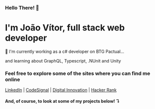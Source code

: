 ### Hello There! 👋
<h1>I'm João Vítor, full stack web developer </h1>

<p>🔭 I'm currently working as a c# developer on BTG Pactual...</p>
<p> and learning about GraphQL, Typescript, .NUnit and Unity</p>

<h3>Feel free to explore some of the sites where you can find me online</h3>

<a href="https://www.linkedin.com/in/jo%C3%A3ov%C3%ADtoroliveiraferreira/">LinkedIn</a> | <a href="https://app.codesignal.com/profile/joaovitorfer">CodeSignal</a> |
<a href="https://web.digitalinnovation.one/users/joaovitorferreira03">Digital Innovation</a> | <a href="https://www.hackerrank.com/johnny_ferreira">Hacker Rank</a>

<h4>And, of course, to look at some of my projects below! <strong>↴</strong></h4>

<!--
**JoaovitorFerreira/JoaovitorFerreira** is a ✨ _special_ ✨ repository because its `README.md` (this file) appears on your GitHub profile.

Here are some ideas to get you started:

- 🔭 I’m currently working on ...
- 🌱 I’m currently learning ...
- 👯 I’m looking to collaborate on ...
- 🤔 I’m looking for help with ...
- 💬 Ask me about ...
- 📫 How to reach me: ...
- 😄 Pronouns: ...
- ⚡ Fun fact: ...
-->
